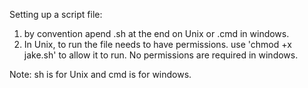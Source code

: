 Setting up a script file:

1. by convention apend .sh at the end on Unix or .cmd in windows.
2. In Unix, to run the file needs to have permissions. use 'chmod +x jake.sh' to allow it to run. No permissions are required in windows.

Note: sh is for Unix and cmd is for windows. 